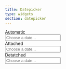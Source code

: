 ```yaml
---
title: Datepicker
type: widgets
section: datepicker
---
```


<form class="form-grid">
	<div class="form-row">
		<div class="form-label"><label>Automatic</label></div>
		<div class="form-response"><input class="form-control" placeholder="Choose a date..." data-datepicker /></div>
	</div>
	<div class="form-row">
		<div class="form-label"><label>Attached</label></div>
		<div class="form-response">
			<div class="input-group">
				<input id="datehelp1" class="form-control" placeholder="Choose a date..." />
				<span class="input-group-btn">
					<a href="#" class="btn btn-default text-light btn-icon" data-datepicker data-target="#datehelp1"><span data-icon="calendar"></span></a>
				</span>
			</div>
		</div>
	</div>
	<div class="form-row">
		<div class="form-label"><label>Detatched</label></div>
		<div class="form-response">
			<div class="form-grid">
				<div class="form-row">
					<div class="form-response">
						<input id="datehelp3" class="form-control" placeholder="Choose a date..." />
					</div>
					<div class="form-response form-response-short">
						<a href="#" class="btn btn-default btn-icon" data-datepicker data-target="#datehelp3"><span data-icon="calendar"></span></a>
					</div>
				</div>
			</div>
		</div>
	</div>
</form>
